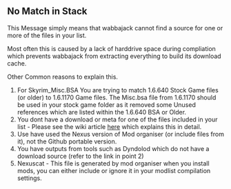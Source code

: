 ## No Match in Stack

This Message simply means that wabbajack cannot find a source for one or more of the files in your list.

Most often this is caused by a lack of harddrive space during compliation which prevents wabbajack from extracting everything to build its download cache. 

Other Common reasons to explain this.

1. For Skyrim_Misc.BSA You are trying to match 1.6.640 Stock Game files (or older) to 1.6.1170 Game files. The Misc.bsa file from 1.6.1170 should be used in your stock game folder as it removed some Unused references which are listed within the 1.6.640 BSA or Older.
2. You dont have a download or meta for one of the files included in your list - Please see the wiki article [here](https://wiki.wabbajack.org/modlist_author_documentation/Pre-Compilation.html?highlight=everything%20must%20have%20a%20source#everything-comes-from-somewhere) which explains this in detail.
3. Use have used the Nexus version of Mod organiser (or include files from it), not the Github portable version.
4. You have outputs from tools such as Dyndolod which do not have a download source (refer to the link in point 2)
5. Nexuscat - This file is generated by mod organiser when you install mods, you can either include or ignore it in your modlist compilation settings.
